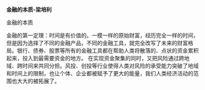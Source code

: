 **金融的本质-梁培利**

金融的本质

金融的第一定理：时间是有价值的。一模一样的原始财富，经历完全一样的时间，但是因为选择了不同的金融产品，不同的金融工具，就完全改写了未来的财富格局。银行、债券、股票等所有的金融工具都在帮助人类将散落的、点状的资金累积起来，投入到最需要资金的地方。
在实现资金聚集的同时，又把风险通过跨地域、跨时间来共同分担。风投、创投等行业使得人类对风险的承受能力突破了地域和时间上的限制，也让个体、企业都被赋予了更大的能量，我们人类经济活动的范围也大大的被拓展了。
